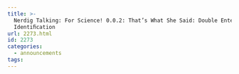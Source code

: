 ```yaml
---
title: >-
  Nerdig Talking: For Science! 0.0.2: That’s What She Said: Double Entendre
  Identiﬁcation 
url: 2273.html
id: 2273
categories:
  - announcements
tags:
---
```

